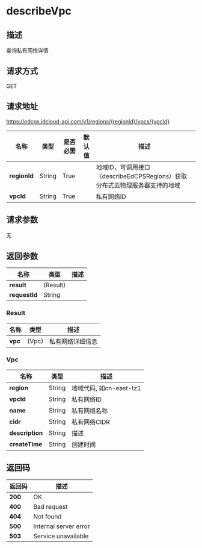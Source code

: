 # describeVpc


## 描述
查询私有网络详情

## 请求方式
GET

## 请求地址
https://edcps.jdcloud-api.com/v1/regions/{regionId}/vpcs/{vpcId}

|名称|类型|是否必需|默认值|描述|
|---|---|---|---|---|
|**regionId**|String|True| |地域ID，可调用接口（describeEdCPSRegions）获取分布式云物理服务器支持的地域|
|**vpcId**|String|True| |私有网络ID|

## 请求参数
无


## 返回参数
|名称|类型|描述|
|---|---|---|
|**result**|(Result)| |
|**requestId**|String| |

### <a name="Result">Result</a>
|名称|类型|描述|
|---|---|---|
|**vpc**|(Vpc)|私有网络详细信息|
### <a name="Vpc">Vpc</a>
|名称|类型|描述|
|---|---|---|
|**region**|String|地域代码, 如cn-east-tz1|
|**vpcId**|String|私有网络ID|
|**name**|String|私有网络名称|
|**cidr**|String|私有网络CIDR|
|**description**|String|描述|
|**createTime**|String|创建时间|

## 返回码
|返回码|描述|
|---|---|
|**200**|OK|
|**400**|Bad request|
|**404**|Not found|
|**500**|Internal server error|
|**503**|Service unavailable|
